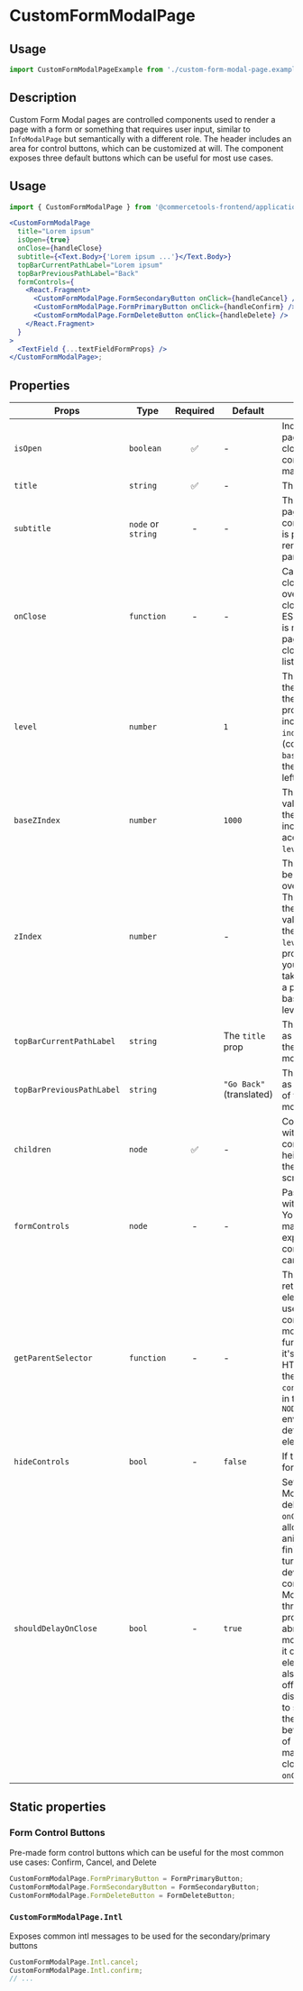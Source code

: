 # CustomFormModalPage

## Usage

```js
import CustomFormModalPageExample from './custom-form-modal-page.example';
```

## Description

Custom Form Modal pages are controlled components used to render a page with a form or something that requires user input, similar to `InfoModalPage` but semantically with a different role. The header includes an area for control buttons, which can be customized at will. The component exposes three default buttons which can be useful for most use cases.

## Usage

```jsx
import { CustomFormModalPage } from '@commercetools-frontend/application-components';

<CustomFormModalPage
  title="Lorem ipsum"
  isOpen={true}
  onClose={handleClose}
  subtitle={<Text.Body>{'Lorem ipsum ...'}</Text.Body>}
  topBarCurrentPathLabel="Lorem ipsum"
  topBarPreviousPathLabel="Back"
  formControls={
    <React.Fragment>
      <CustomFormModalPage.FormSecondaryButton onClick={handleCancel} />
      <CustomFormModalPage.FormPrimaryButton onClick={handleConfirm} />
      <CustomFormModalPage.FormDeleteButton onClick={handleDelete} />
    </React.Fragment>
  }
>
  <TextField {...textFieldFormProps} />
</CustomFormModalPage>;
```

## Properties

| Props                     | Type               | Required | Default                  | Description                                                                                                                                                                                                                                                                                                                                                                                                                                                                                                         |
| ------------------------- | ------------------ | :------: | ------------------------ | ------------------------------------------------------------------------------------------------------------------------------------------------------------------------------------------------------------------------------------------------------------------------------------------------------------------------------------------------------------------------------------------------------------------------------------------------------------------------------------------------------------------- |
| `isOpen`                  | `boolean`          |    ✅    | -                        | Indicates whether the page is open or closed. The parent component needs to manage this state.                                                                                                                                                                                                                                                                                                                                                                                                                      |
| `title`                   | `string`           |    ✅    | -                        | The title of the page.                                                                                                                                                                                                                                                                                                                                                                                                                                                                                              |
| `subtitle`                | `node` or `string` |    -     | -                        | The subtitle of the page, usually a React component. If a string is passed, it's rendered as a paragraph.                                                                                                                                                                                                                                                                                                                                                                                                           |
| `onClose`                 | `function`         |    -     | -                        | Called when the page closes (click on overlay, click on close button, press ESC). If the function is not provided, the page cannot be closed by any of the listed options.                                                                                                                                                                                                                                                                                                                                          |
| `level`                   | `number`           |          | `1`                      | The level indicates the stack position of the modal page, progressivelly increasing the `z-index` position (combined with the `baseZIndex`) as well as the spacing from the left side of the page.                                                                                                                                                                                                                                                                                                                  |
| `baseZIndex`              | `number`           |          | `1000`                   | The base `z-index` value to be applied to the overlay container, incremented by `1` according to the `level` prop.                                                                                                                                                                                                                                                                                                                                                                                                  |
| `zIndex`                  | `number`           |          | -                        | The `z-index` value to be applied to the overlay container. This value overrides the normal `z-index` value calculated from the `baseZIndex` and `level` props. If you provide this value, you would need to take care of providing a proper `z-index` based on the stacked level.                                                                                                                                                                                                                                  |
| `topBarCurrentPathLabel`  | `string`           |          | The `title` prop         | The label to appear as the current path of the top bar of the modal                                                                                                                                                                                                                                                                                                                                                                                                                                                 |
| `topBarPreviousPathLabel` | `string`           |          | `"Go Back"` (translated) | The label to appear as the previous path of the top bar of the modal                                                                                                                                                                                                                                                                                                                                                                                                                                                |
| `children`                | `node`             |    ✅    | -                        | Content rendered within the page. If the content is long in height (depending on the screen size) a scrollbar will appear.                                                                                                                                                                                                                                                                                                                                                                                          |
| `formControls`            | `node`             |    -     | -                        | Pass a React.node with form controls. You can use the pre-made form buttons exposed by this component or you can use your own.                                                                                                                                                                                                                                                                                                                                                                                      |
| `getParentSelector`       | `function`         |    -     | -                        | The function should return an HTML element that will be used as the parent container to hold the modal DOM tree. If no function is provided, it's expected that an HTML element with the `id="parent-container"` is present in the DOM. In `NODE_ENV=test` environment, the default HTML element is `body`.                                                                                                                                                                                                         |
| `hideControls`            | `bool`             |    -     | `false`                  | If truthy, hides the form controls.                                                                                                                                                                                                                                                                                                                                                                                                                                                                                 |
| `shouldDelayOnClose`      | `bool`             |    -     | `true`                   | Sets whether the ModalPage should delay calling its `onClose` function to allow the closing animation time to finish. This can be turned off if the developer is controlling the ModalPage only through the `isOpen` prop, and not abruptly mounting/unmounting it or one of its parent elements. You might also want to turn this off if you need to display a Prompt (e.g. to save changes) on the ModalPage before navigating out of it, as this option makes the Modal close itself before `onClose` is called. |

## Static properties

### Form Control Buttons

Pre-made form control buttons which can be useful for the most common use cases: Confirm, Cancel, and Delete

```js
CustomFormModalPage.FormPrimaryButton = FormPrimaryButton;
CustomFormModalPage.FormSecondaryButton = FormSecondaryButton;
CustomFormModalPage.FormDeleteButton = FormDeleteButton;
```

### `CustomFormModalPage.Intl`

Exposes common intl messages to be used for the secondary/primary buttons

```js
CustomFormModalPage.Intl.cancel;
CustomFormModalPage.Intl.confirm;
// ...
```
